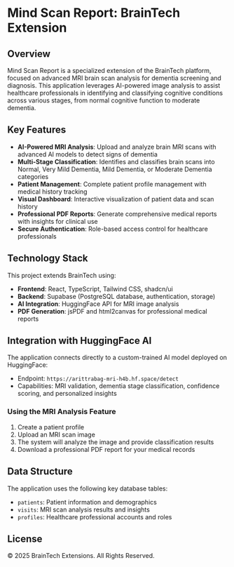 # Mind Scan Report: BrainTech Extension

## Overview

Mind Scan Report is a specialized extension of the BrainTech platform, focused on advanced MRI brain scan analysis for dementia screening and diagnosis. This application leverages AI-powered image analysis to assist healthcare professionals in identifying and classifying cognitive conditions across various stages, from normal cognitive function to moderate dementia.

## Key Features

- **AI-Powered MRI Analysis**: Upload and analyze brain MRI scans with advanced AI models to detect signs of dementia
- **Multi-Stage Classification**: Identifies and classifies brain scans into Normal, Very Mild Dementia, Mild Dementia, or Moderate Dementia categories
- **Patient Management**: Complete patient profile management with medical history tracking
- **Visual Dashboard**: Interactive visualization of patient data and scan history
- **Professional PDF Reports**: Generate comprehensive medical reports with insights for clinical use
- **Secure Authentication**: Role-based access control for healthcare professionals

## Technology Stack

This project extends BrainTech using:

- **Frontend**: React, TypeScript, Tailwind CSS, shadcn/ui
- **Backend**: Supabase (PostgreSQL database, authentication, storage)
- **AI Integration**: HuggingFace API for MRI image analysis
- **PDF Generation**: jsPDF and html2canvas for professional medical reports

## Integration with HuggingFace AI

The application connects directly to a custom-trained AI model deployed on HuggingFace:
- Endpoint: `https://arittrabag-mri-h4b.hf.space/detect`
- Capabilities: MRI validation, dementia stage classification, confidence scoring, and personalized insights

### Using the MRI Analysis Feature

1. Create a patient profile
2. Upload an MRI scan image
3. The system will analyze the image and provide classification results
4. Download a professional PDF report for your medical records

## Data Structure

The application uses the following key database tables:
- `patients`: Patient information and demographics
- `visits`: MRI scan analysis results and insights
- `profiles`: Healthcare professional accounts and roles

## License

© 2025 BrainTech Extensions. All Rights Reserved.